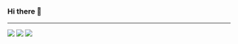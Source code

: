 ### Hi there 👋

---

![](http://github-profile-summary-cards.vercel.app/api/cards/profile-details?username=phplego&theme=github)
![](http://github-profile-summary-cards.vercel.app/api/cards/most-commit-language?username=phplego&theme=github)
![](http://github-profile-summary-cards.vercel.app/api/cards/repos-per-language?username=phplego&theme=github)



<!--
**phplego/phplego** is a ✨ _special_ ✨ repository because its `README.md` (this file) appears on your GitHub profile.

Here are some ideas to get you started:

- 🔭 I’m currently working on ...
- 🌱 I’m currently learning ...
- 👯 I’m looking to collaborate on ...
- 🤔 I’m looking for help with ...
- 💬 Ask me about ...
- 📫 How to reach me: ...
- 😄 Pronouns: ...
- ⚡ Fun fact: ...
-->

